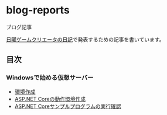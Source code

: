 # blog-reports
ブログ記事

[日曜ゲームクリエータの日記](http://kazenetu.exblog.jp/)で発表するための記事を書いています。

## 目次

### Windowsで始める仮想サーバー
- [環境作成](https://github.com/kazenetu/blog-reports/tree/master/reports/16-dotnetTestCentOS)
- [ASP.NET Coreの動作環境作成](https://github.com/kazenetu/blog-reports/tree/master/reports/17-dotnetTestCentOS2)
- [ASP.NET Coreサンプルプログラムの実行確認](https://github.com/kazenetu/blog-reports/tree/master/reports/18-dotnetTestCentOS3)
